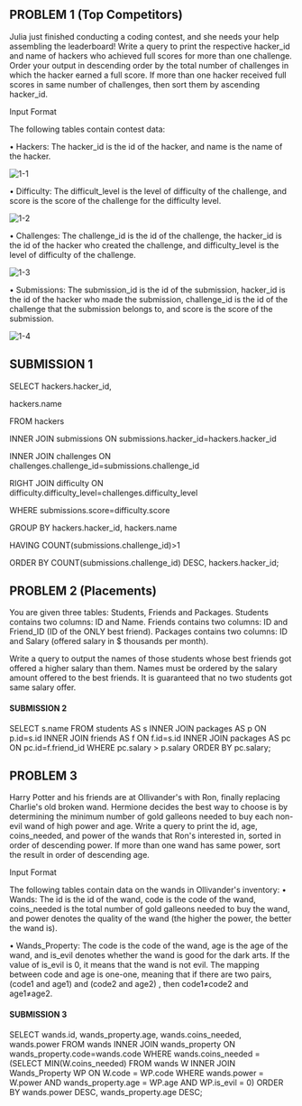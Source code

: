 ## PROBLEM 1 (Top Competitors)

Julia just finished conducting a coding contest, and she needs your help assembling the leaderboard! Write a query to print the respective hacker_id and name of hackers who achieved full scores for more than one challenge. Order your output in descending order by the total number of challenges in which the hacker earned a full score. If more than one hacker received full scores in same number of challenges, then sort them by ascending hacker_id.
 
Input Format

The following tables contain contest data:

•	Hackers: The hacker_id is the id of the hacker, and name is the name of the hacker. 

![1-1](https://user-images.githubusercontent.com/49323906/213239012-000c8cf6-42f0-4d23-a36a-85d876e73859.png)

•	Difficulty: The difficult_level is the level of difficulty of the challenge, and score is the score of the challenge for the difficulty level. 

![1-2](https://user-images.githubusercontent.com/49323906/213239081-abfd4be2-b1b3-4d54-9fd0-079192e7a533.png)

•	Challenges: The challenge_id is the id of the challenge, the hacker_id is the id of the hacker who created the challenge, and difficulty_level is the level of difficulty of the challenge. 

![1-3](https://user-images.githubusercontent.com/49323906/213239139-c8983fff-89bc-4b19-884c-6cec0c195bd4.png)

•	Submissions: The submission_id is the id of the submission, hacker_id is the id of the hacker who made the submission, challenge_id is the id of the challenge that the submission belongs to, and score is the score of the submission. 

 ![1-4](https://user-images.githubusercontent.com/49323906/213239190-d779dc6f-71dc-4be3-badb-993b42b953ce.png)


## SUBMISSION 1 ##


SELECT hackers.hacker_id,

  hackers.name
        
FROM hackers

  INNER JOIN submissions ON submissions.hacker_id=hackers.hacker_id
    
  INNER JOIN challenges ON challenges.challenge_id=submissions.challenge_id
    
RIGHT JOIN difficulty ON difficulty.difficulty_level=challenges.difficulty_level
    
WHERE submissions.score=difficulty.score

GROUP BY hackers.hacker_id, hackers.name

HAVING COUNT(submissions.challenge_id)>1

ORDER BY COUNT(submissions.challenge_id) DESC, hackers.hacker_id;






## PROBLEM 2 (Placements)

You are given three tables: Students, Friends and Packages. Students contains two columns: ID and Name. Friends contains two columns: ID and Friend_ID (ID of the ONLY best friend). Packages contains two columns: ID and Salary (offered salary in $ thousands per month).
 
Write a query to output the names of those students whose best friends got offered a higher salary than them. Names must be ordered by the salary amount offered to the best friends. It is guaranteed that no two students got same salary offer.

#### SUBMISSION 2

SELECT s.name
FROM students AS s
INNER JOIN packages AS p ON p.id=s.id
INNER JOIN friends AS f ON f.id=s.id
INNER JOIN packages AS pc ON pc.id=f.friend_id
WHERE pc.salary > p.salary
ORDER BY pc.salary;



## PROBLEM 3 

Harry Potter and his friends are at Ollivander's with Ron, finally replacing Charlie's old broken wand.
Hermione decides the best way to choose is by determining the minimum number of gold galleons needed to buy each non-evil wand of high power and age. Write a query to print the id, age, coins_needed, and power of the wands that Ron's interested in, sorted in order of descending power. If more than one wand has same power, sort the result in order of descending age.

Input Format

The following tables contain data on the wands in Ollivander's inventory:
•	Wands: The id is the id of the wand, code is the code of the wand, coins_needed is the total number of gold galleons needed to buy the wand, and power denotes the quality of the wand (the higher the power, the better the wand is).
 
•	Wands_Property: The code is the code of the wand, age is the age of the wand, and is_evil denotes whether the wand is good for the dark arts. If the value of is_evil is 0, it means that the wand is not evil. The mapping between code and age is one-one, meaning that if there are two pairs, (code1 and age1)  and (code2 and age2) , then code1≠code2 and age1≠age2.
 
#### SUBMISSION 3

SELECT wands.id,
       wands_property.age,
       wands.coins_needed,
       wands.power
FROM wands
INNER JOIN wands_property ON wands_property.code=wands.code
WHERE wands.coins_needed = (SELECT MIN(W.coins_needed)
                        FROM wands W INNER JOIN Wands_Property WP
                        ON W.code = WP.code
                        WHERE wands.power = W.power AND 
                        wands_property.age = WP.age AND WP.is_evil = 0)
ORDER BY wands.power DESC, wands_property.age DESC;
